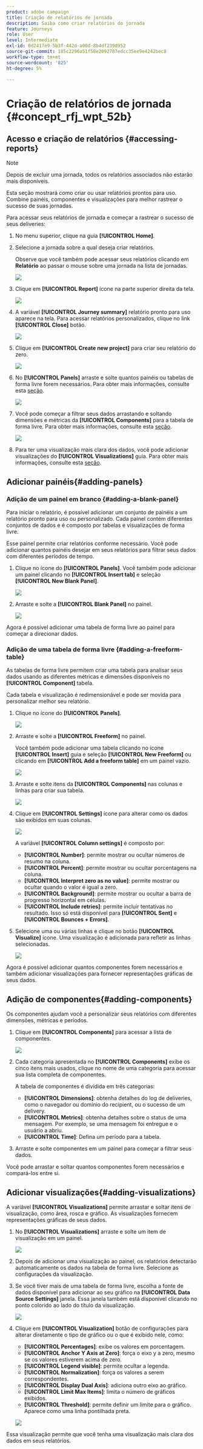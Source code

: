 ```yaml
---
product: adobe campaign
title: Criação de relatórios de jornada
description: Saiba como criar relatórios do jornada
feature: Journeys
role: User
level: Intermediate
exl-id: 0d2417e9-5b3f-442d-a00d-8b4df239d952
source-git-commit: 185c2296a51f58e2092787edcc35ee9e4242bec8
workflow-type: tm+mt
source-wordcount: '825'
ht-degree: 5%

---
```


# Criação de relatórios de jornada {#concept_rfj_wpt_52b}

## Acesso e criação de relatórios {#accessing-reports}

>[!NOTE]
>
>Depois de excluir uma jornada, todos os relatórios associados não estarão mais disponíveis.

Esta seção mostrará como criar ou usar relatórios prontos para uso. Combine painéis, componentes e visualizações para melhor rastrear o sucesso de suas jornadas.

Para acessar seus relatórios de jornada e começar a rastrear o sucesso de seus deliveries:

1. No menu superior, clique na guia **[!UICONTROL Home]**.

1. Selecione a jornada sobre a qual deseja criar relatórios.

   Observe que você também pode acessar seus relatórios clicando em **Relatório** ao passar o mouse sobre uma jornada na lista de jornadas.

   ![](../assets/dynamic_report_journey.png)

1. Clique em **[!UICONTROL Report]** ícone na parte superior direita da tela.

   ![](../assets/dynamic_report_journey_2.png)

1. A variável **[!UICONTROL Journey summary]** relatório pronto para uso aparece na tela. Para acessar relatórios personalizados, clique no link **[!UICONTROL Close]** botão.

   ![](../assets/dynamic_report_journey_12.png)

1. Clique em **[!UICONTROL Create new project]** para criar seu relatório do zero.

   ![](../assets/dynamic_report_journey_3.png)

1. No **[!UICONTROL Panels]** arraste e solte quantos painéis ou tabelas de forma livre forem necessários. Para obter mais informações, consulte esta [seção](#adding-panels).

   ![](../assets/dynamic_report_journey_4.png)

1. Você pode começar a filtrar seus dados arrastando e soltando dimensões e métricas da **[!UICONTROL Components]** para a tabela de forma livre. Para obter mais informações, consulte esta [seção](#adding-components).

   ![](../assets/dynamic_report_journey_5.png)

1. Para ter uma visualização mais clara dos dados, você pode adicionar visualizações do **[!UICONTROL Visualizations]** guia. Para obter mais informações, consulte esta [seção](#adding-visualizations).

## Adicionar painéis{#adding-panels}

### Adição de um painel em branco {#adding-a-blank-panel}

Para iniciar o relatório, é possível adicionar um conjunto de painéis a um relatório pronto para uso ou personalizado. Cada painel contém diferentes conjuntos de dados e é composto por tabelas e visualizações de forma livre.

Esse painel permite criar relatórios conforme necessário. Você pode adicionar quantos painéis desejar em seus relatórios para filtrar seus dados com diferentes períodos de tempo.

1. Clique no ícone do **[!UICONTROL Panels]**. Você também pode adicionar um painel clicando no **[!UICONTROL Insert tab]** e seleção **[!UICONTROL New Blank Panel]**.

   ![](../assets/dynamic_report_panel_1.png)

1. Arraste e solte a **[!UICONTROL Blank Panel]** no painel.

   ![](../assets/dynamic_report_panel.png)

Agora é possível adicionar uma tabela de forma livre ao painel para começar a direcionar dados.

### Adição de uma tabela de forma livre {#adding-a-freeform-table}

As tabelas de forma livre permitem criar uma tabela para analisar seus dados usando as diferentes métricas e dimensões disponíveis no **[!UICONTROL Component]** tabela.

Cada tabela e visualização é redimensionável e pode ser movida para personalizar melhor seu relatório.

1. Clique no ícone do **[!UICONTROL Panels]**.

   ![](../assets/dynamic_report_panel_1.png)

1. Arraste e solte a **[!UICONTROL Freeform]** no painel.

   Você também pode adicionar uma tabela clicando no ícone **[!UICONTROL Insert]** guia e seleção **[!UICONTROL New Freeform]** ou clicando em **[!UICONTROL Add a freeform table]** em um painel vazio.

   ![](../assets/dynamic_report_panel_2.png)

1. Arraste e solte itens da **[!UICONTROL Components]** nas colunas e linhas para criar sua tabela.

   ![](../assets/dynamic_report_freeform_3.png)

1. Clique em **[!UICONTROL Settings]** ícone para alterar como os dados são exibidos em suas colunas.

   ![](../assets/dynamic_report_freeform_4.png)

   A variável **[!UICONTROL Column settings]** é composto por:

   * **[!UICONTROL Number]**: permite mostrar ou ocultar números de resumo na coluna.
   * **[!UICONTROL Percent]**: permite mostrar ou ocultar porcentagens na coluna.
   * **[!UICONTROL Interpret zero as no value]**: permite mostrar ou ocultar quando o valor é igual a zero.
   * **[!UICONTROL Background]**: permite mostrar ou ocultar a barra de progresso horizontal em células.
   * **[!UICONTROL Include retries]**: permite incluir tentativas no resultado. Isso só está disponível para **[!UICONTROL Sent]** e **[!UICONTROL Bounces + Errors]**.

1. Selecione uma ou várias linhas e clique no botão **[!UICONTROL Visualize]** ícone. Uma visualização é adicionada para refletir as linhas selecionadas.

   ![](../assets/dynamic_report_freeform_5.png)

Agora é possível adicionar quantos componentes forem necessários e também adicionar visualizações para fornecer representações gráficas de seus dados.

## Adição de componentes{#adding-components}

Os componentes ajudam você a personalizar seus relatórios com diferentes dimensões, métricas e períodos.

1. Clique em **[!UICONTROL Components]** para acessar a lista de componentes.

   ![](../assets/dynamic_report_components.png)

1. Cada categoria apresentada no **[!UICONTROL Components]** exibe os cinco itens mais usados, clique no nome de uma categoria para acessar sua lista completa de componentes.

   A tabela de componentes é dividida em três categorias:

   * **[!UICONTROL Dimensions]**: obtenha detalhes do log de deliveries, como o navegador ou domínio do recipient, ou o sucesso de um delivery.
   * **[!UICONTROL Metrics]**: obtenha detalhes sobre o status de uma mensagem. Por exemplo, se uma mensagem foi entregue e o usuário a abriu.
   * **[!UICONTROL Time]**: Defina um período para a tabela.

1. Arraste e solte componentes em um painel para começar a filtrar seus dados.

Você pode arrastar e soltar quantos componentes forem necessários e compará-los entre si.

## Adicionar visualizações{#adding-visualizations}

A variável **[!UICONTROL Visualizations]** permite arrastar e soltar itens de visualização, como área, rosca e gráfico. As visualizações fornecem representações gráficas de seus dados.

1. No **[!UICONTROL Visualizations]** arraste e solte um item de visualização em um painel.

   ![](../assets/dynamic_report_visualization_1.png)

1. Depois de adicionar uma visualização ao painel, os relatórios detectarão automaticamente os dados na tabela de forma livre. Selecione as configurações da visualização.
1. Se você tiver mais de uma tabela de forma livre, escolha a fonte de dados disponível para adicionar ao seu gráfico na **[!UICONTROL Data Source Settings]** janela. Essa janela também está disponível clicando no ponto colorido ao lado do título da visualização.

   ![](../assets/dynamic_report_visualization_2.png)

1. Clique em **[!UICONTROL Visualization]** botão de configurações para alterar diretamente o tipo de gráfico ou o que é exibido nele, como:

   * **[!UICONTROL Percentages]**: exibe os valores em porcentagem.
   * **[!UICONTROL Anchor Y Axis at Zero]**: força o eixo y a zero, mesmo se os valores estiverem acima de zero.
   * **[!UICONTROL Legend visible]**: permite ocultar a legenda.
   * **[!UICONTROL Normalization]**: força os valores a serem correspondentes.
   * **[!UICONTROL Display Dual Axis]**: adiciona outro eixo ao gráfico.
   * **[!UICONTROL Limit Max Items]**: limita o número de gráficos exibidos.
   * **[!UICONTROL Threshold]**: permite definir um limite para o gráfico. Aparece como uma linha pontilhada preta.

   ![](../assets/dynamic_report_visualization_3.png)

Essa visualização permite que você tenha uma visualização mais clara dos dados em seus relatórios.
